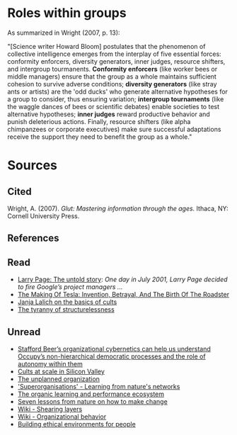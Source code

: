 
# Roles within groups

As summarized in Wright (2007, p. 13):

"[Science writer Howard Bloom] postulates that the phenomenon of collective intelligence emerges from the interplay of five essential forces: conformity enforcers, diversity generators, inner judges, resource shifters, and intergroup tourmanents. **Conformity enforcers** (like worker bees or middle managers) ensure that the group as a whole maintains sufficient cohesion to survive adverse conditions; **diversity generators** (like stray ants or artists) are the 'odd ducks' who generate alternative hypotheses for a group to consider, thus ensuring variation; **intergroup tournaments** (like the waggle dances of bees or scientific debates) enable societies to test alternative hypotheses; **inner judges** reward productive behavior and punish deleterious actions. Finally, resource shifters (like alpha chimpanzees or corporate executives) make sure successful adaptations receive the support they need to benefit the group as a whole."


# Sources

## Cited

Wright, A. (2007). _Glut: Mastering information through the ages._ Ithaca, NY: Cornell University Press.

## References

## Read

- [Larry Page: The untold story](http://www.businessinsider.com/larry-page-the-untold-story-2014-4): _One day in July 2001, Larry Page decided to fire Google’s project managers ..._
- [The Making Of Tesla: Invention, Betrayal, And The Birth Of The Roadster](http://www.businessinsider.com/tesla-the-origin-story-2014-10)
- [Janja Lalich on the basics of cults](http://cultresearch.org/category/cults-the-basics/)
- [The tyranny of structurelessness](http://www.jofreeman.com/joreen/tyranny.htm)


## Unread

- [Stafford Beer’s organizational cybernetics can help us understand Occupy’s non-hierarchical democratic processes and the role of autonomy within them](https://roarmag.org/essays/cybernetics-occupy-anarchism-stafford-beer/)
- [Cults at scale in Silicon Valley](http://dismagazine.com/discussion/72970/kate-losse-cults-at-scale/)
- [The unplanned organization](http://www.margaretwheatley.com/articles/unplannedorganization.html)
- ['Superorganisations' - Learning from nature's networks](https://thenatureofbusiness.org/2012/08/15/superorganisations-learning-from-natures-networks/)
- [The organic learning and performance ecosystem](http://davidkelly.me/2015/03/lessons-from-nature-the-organic-learning-performance-ecosystem-resources-shared-at-ecocon/)
- [Seven lessons from nature on how to make change](http://grist.org/article/2011-04-05-seven-lessons-from-nature-how-to-make-change-center-ecoliteracy/)
- [Wiki - Shearing layers](https://en.m.wikipedia.org/wiki/Shearing_layers)
- [Wiki - Organizational behavior](https://en.wikipedia.org/wiki/Organizational_behavior)
- [Building ethical environments for people](https://hackernoon.com/building-ethical-environments-for-people-585cd37bc1bc)
